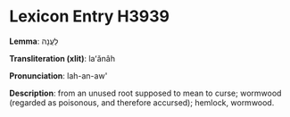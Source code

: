 # Lexicon Entry H3939

**Lemma**: לַעֲנָה

**Transliteration (xlit)**: laʻănâh

**Pronunciation**: lah-an-aw'

**Description**:
from an unused root supposed to mean to curse; wormwood (regarded as poisonous, and therefore accursed); hemlock, wormwood.

